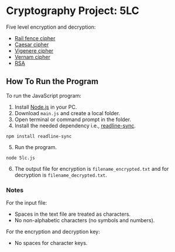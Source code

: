 # Cryptography Project: 5LC

Five level encryption and decryption:

- [Rail fence cipher](https://en.wikipedia.org/wiki/Rail_fence_cipher)
- [Caesar cipher](https://en.wikipedia.org/wiki/Caesar_cipher)
- [Vigenere cipher](https://en.wikipedia.org/wiki/Vigen%C3%A8re_cipher)
- [Vernam cipher](https://en.wikipedia.org/wiki/Gilbert_Vernam#The_Vernam_cipher)
- [RSA](<https://en.wikipedia.org/wiki/RSA_(cryptosystem)>)

## How To Run the Program

To run the JavaScript program:

1. Install [Node.js](https://nodejs.org/en/download) in your PC.
2. Download `main.js` and create a local folder.
3. Open terminal or command prompt in the folder.
4. Install the needed dependency i.e., [readline-sync](https://www.npmjs.com/package/readline-sync).

```properties
npm install readline-sync
```

5. Run the program.

```properties
node 5lc.js
```

6. The output file for encryption is `filename_encrypted.txt` and for decryption is `filename_decrypted.txt`.

### Notes

For the input file:

- Spaces in the text file are treated as characters.
- No non-alphabetic characters (no symbols and numbers).

For the encryption and decryption key:

- No spaces for character keys.
